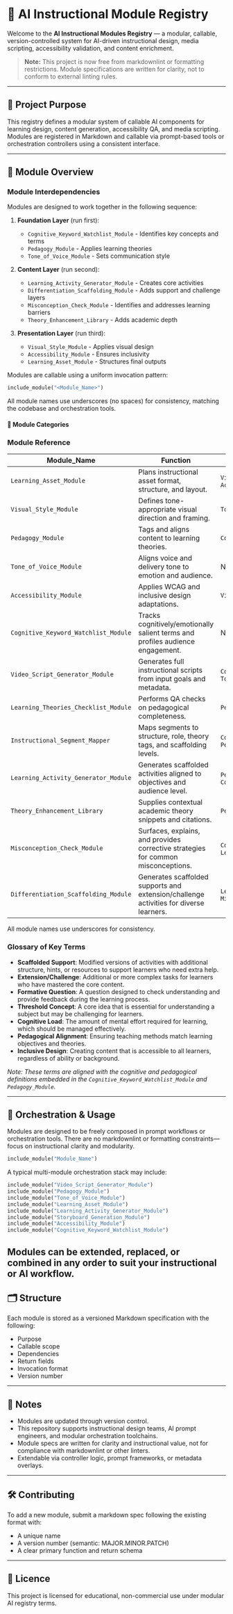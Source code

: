 # 🧠 AI Instructional Module Registry

Welcome to the **AI Instructional Modules Registry** — a modular, callable, version-controlled system for AI-driven instructional design, media scripting, accessibility validation, and content enrichment. 

> **Note:** This project is now free from markdownlint or formatting restrictions. Module specifications are written for clarity, not to conform to external linting rules.

---

## 🎯 Project Purpose

This registry defines a modular system of callable AI components for learning design, content generation, accessibility QA, and media scripting. Modules are registered in Markdown and callable via prompt-based tools or orchestration controllers using a consistent interface.

---

## 🧩 Module Overview

### Module Interdependencies

Modules are designed to work together in the following sequence:

1. **Foundation Layer** (run first):

   - `Cognitive_Keyword_Watchlist_Module` - Identifies key concepts and terms
   - `Pedagogy_Module` - Applies learning theories
   - `Tone_of_Voice_Module` - Sets communication style

2. **Content Layer** (run second):

   - `Learning_Activity_Generator_Module` - Creates core activities
   - `Differentiation_Scaffolding_Module` - Adds support and challenge layers
   - `Misconception_Check_Module` - Identifies and addresses learning barriers
   - `Theory_Enhancement_Library` - Adds academic depth

3. **Presentation Layer** (run third):
   - `Visual_Style_Module` - Applies visual design
   - `Accessibility_Module` - Ensures inclusivity
   - `Learning_Asset_Module` - Structures final outputs

Modules are callable using a uniform invocation pattern:

```python
include_module("<Module_Name>")
```

All module names use underscores (no spaces) for consistency, matching the codebase and orchestration tools.

#### 🧱 Module Categories

### Module Reference

| Module_Name                           | Function                                                                               | Key_Dependencies                                                           |
| ------------------------------------- | -------------------------------------------------------------------------------------- | -------------------------------------------------------------------------- |
| `Learning_Asset_Module`               | Plans instructional asset format, structure, and layout.                               | `Visual_Style_Module`, `Accessibility_Module`                              |
| `Visual_Style_Module`                 | Defines tone-appropriate visual direction and framing.                                 | `Tone_of_Voice_Module`                                                     |
| `Pedagogy_Module`                     | Tags and aligns content to learning theories.                                          | `Cognitive_Keyword_Watchlist_Module`                                       |
| `Tone_of_Voice_Module`                | Aligns voice and delivery tone to emotion and audience.                                | None (foundational)                                                        |
| `Accessibility_Module`                | Applies WCAG and inclusive design adaptations.                                         | `Visual_Style_Module`                                                      |
| `Cognitive_Keyword_Watchlist_Module`  | Tracks cognitively/emotionally salient terms and profiles audience engagement.         | None (foundational)                                                        |
| `Video_Script_Generator_Module`       | Generates full instructional scripts from input goals and metadata.                    | `Cognitive_Keyword_Watchlist_Module`, `Tone_of_Voice_Module`               |
| `Learning_Theories_Checklist_Module`  | Performs QA checks on pedagogical completeness.                                        | `Pedagogy_Module`                                                          |
| `Instructional_Segment_Mapper`        | Maps segments to structure, role, theory tags, and scaffolding levels.                 | `Cognitive_Keyword_Watchlist_Module`, `Pedagogy_Module`                    |
| `Learning_Activity_Generator_Module`  | Generates scaffolded activities aligned to objectives and audience level.              | `Pedagogy_Module`, `Cognitive_Keyword_Watchlist_Module`                    |
| `Theory_Enhancement_Library`          | Supplies contextual academic theory snippets and citations.                            | `Pedagogy_Module`                                                          |
| `Misconception_Check_Module`          | Surfaces, explains, and provides corrective strategies for common misconceptions.      | `Cognitive_Keyword_Watchlist_Module`, `Learning_Activity_Generator_Module` |
| `Differentiation_Scaffolding_Module`  | Generates scaffolded supports and extension/challenge activities for diverse learners. | `Learning_Activity_Generator_Module`, `Misconception_Check_Module`         |

All module names use underscores for consistency.

### Glossary of Key Terms

- **Scaffolded Support**: Modified versions of activities with additional structure, hints, or resources to support learners who need extra help.
- **Extension/Challenge**: Additional or more complex tasks for learners who have mastered the core content.
- **Formative Question**: A question designed to check understanding and provide feedback during the learning process.
- **Threshold Concept**: A core idea that is essential for understanding a subject but may be challenging for learners.
- **Cognitive Load**: The amount of mental effort required for learning, which should be managed effectively.
- **Pedagogical Alignment**: Ensuring teaching methods match learning objectives and theories.
- **Inclusive Design**: Creating content that is accessible to all learners, regardless of ability or background.

*Note: These terms are aligned with the cognitive and pedagogical definitions embedded in the `Cognitive_Keyword_Watchlist_Module` and `Pedagogy_Module`.*

---

## 🔁 Orchestration & Usage

Modules are designed to be freely composed in prompt workflows or orchestration tools. There are no markdownlint or formatting constraints—focus on instructional clarity and modularity.

```python
include_module("Module_Name")
```

A typical multi-module orchestration stack may include:

```python
include_module("Video_Script_Generator_Module")
include_module("Pedagogy_Module")
include_module("Tone_of_Voice_Module")
include_module("Learning_Asset_Module")
include_module("Learning_Activity_Generator_Module")
include_module("Storyboard_Generation_Module")
include_module("Accessibility_Module")
include_module("Cognitive_Keyword_Watchlist_Module")
```

Modules can be extended, replaced, or combined in any order to suit your instructional or AI workflow.
---

## 🗂 Structure

Each module is stored as a versioned Markdown specification with the following:

- Purpose
- Callable scope
- Dependencies
- Return fields
- Invocation format
- Version number

---

## 📌 Notes

- Modules are updated through version control.
- This repository supports instructional design teams, AI prompt engineers, and modular orchestration toolchains.
- Module specs are written for clarity and instructional value, not for compliance with markdownlint or other linters.
- Extendable via controller logic, prompt frameworks, or metadata overlays.

---

## 🛠 Contributing

To add a new module, submit a markdown spec following the existing format with:

- A unique name
- A version number (semantic: MAJOR.MINOR.PATCH)
- A clear primary function and return schema

---

## 📄 Licence

This project is licensed for educational, non-commercial use under modular AI registry terms.
